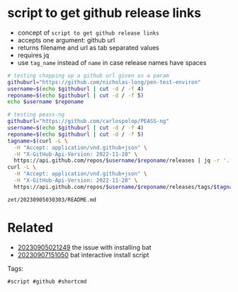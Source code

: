 # script to get github release links

- concept of `script to get github release links`
- accepts one argument: github url
- returns filename and url as tab separated values
- requires jq
- use `tag_name` instead of `name` in case release names have spaces

```bash
# testing chopping up a github url given as a param
githuburl="https://github.com/nicholas-long/pen-test-environ"
username=$(echo $githuburl | cut -d / -f 4)
reponame=$(echo $githuburl | cut -d / -f 5)
echo $username $reponame

# testing peass-ng
githuburl="https://github.com/carlospolop/PEASS-ng"
username=$(echo $githuburl | cut -d / -f 4)
reponame=$(echo $githuburl | cut -d / -f 5)
tagname=$(curl -L \
  -H "Accept: application/vnd.github+json" \
  -H "X-GitHub-Api-Version: 2022-11-28" \
  https://api.github.com/repos/$username/$reponame/releases | jq -r '.[].tag_name' | head -n 1)
curl -L \
  -H "Accept: application/vnd.github+json" \
  -H "X-GitHub-Api-Version: 2022-11-28" \
  https://api.github.com/repos/$username/$reponame/releases/tags/$tagname | jq -r '.assets[] | "\(.name) \(.browser_download_url)"'
```

` zet/20230905030303/README.md `

# Related

- [20230905021249](/zet/20230905021249/README.md) the issue with installing bat
- [20230907151050](/zet/20230907151050/README.md) bat interactive install script

Tags:

    #script #github #shortcmd
